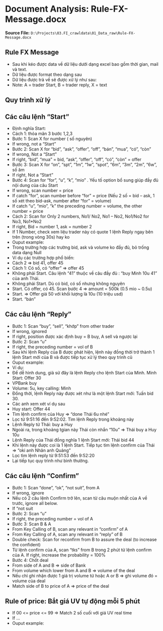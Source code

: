 # Document Analysis: Rule-FX-Message.docx

**Source File:** `D:\Projects\03.FI_crawldata\01_Data_raw\Rule-FX-Message.docx`

## Rule FX Message

- Sau khi kéo được data về dữ liệu dưới dạng excel bao gồm thời gian, mail và text.
- Dữ liệu được format theo dạng sau
- Dữ liệu được trả về sẽ được xử lý như sau:
- Note: A = trader Start, B = trader reply, X = text
## Quy trình xử lý

## Các câu lệnh “Start”

- Định nghĩa Start:
- Cách 1: thỏa mãn 3 bước 1,2,3
- Bước 1: Scan X for number ( số nguyên)
- If wrong, not a “Start”
- Bước 2: Scan X for “bid”, “ask”, “offer”, “off”, “bán”, “mua”, “có”, “còn”
- If wrong, Not a “Start”
- If right, “bid”, “mua” = bid, “ask”, “offer”, “off”, “có”, “còn” = offer
- Bước 3: Scan X for “on”, “spt”, “1m”, “1w”, “spot”, “6m”, “3m”, “2m”, “6w”,  số âm
- If right, Not a “Start”
- Bước 4: Scan for “for”, “u”, “k”, “mio” . Yếu tố option bổ sung giúp đầy đủ nội dung của câu Start
- If wrong, scan number = price
- If catch “for”, scan number before “for” = price (Nếu 2 số = bid – ask, 1 số  xét theo bid-ask, number after “for” = volume)
- If catch “u”, “mio”, “k” the preceding number = volume, the other number = price
- Cách 2: Scan for Only 2 numbers, No1/ No2, No1 – No2, No1/No2 for No3, No1*No2
- If right, Bid = number 1, ask = number 2
- If 1 Number, check xem liệu trader này có quote 1 lệnh Reply ngay bên trên (trong vòng 30s) hay ko
- Ouput example:
- Trong trường hợp các trường bid, ask và volume ko đầy đủ, bỏ trống data dạng Null
- Ví dụ các trường hợp phổ biến:
- Cách 2 => bid 41, offer 45
- Cách 1: Có số, có “offer” => offer 45
- Không phải Start. Câu lệnh “41” thuộc về câu đầy đủ : “buy Minh 10u 41” của anh Thái.
- Không phải Start. Dù có bid, có số nhưng không nguyên
- Start. Có offer, có 45. Scan bước 4 => amount = 500k (0.5 mio ~ 0.5u)
- Start. => Offer giá 50 với khối lượng là 10u (10 triệu usd)
- Start. “bán”
## Các câu lệnh “Reply”

- Bước 1: Scan “buy”, “sell”, “khớp” from other trader
- If wrong, ignored
- If right, position được xác định buy = B buy, A sell và ngược lại
- Bước 2: Scan “u”
- If right, the preceding number = vol of B
- Sau khi lệnh Reply của B được phát hiện, lệnh này đồng thời trở thành 1 lệnh Start mới của B và được tiếp tục xử lý theo quy trình cũ
- Ouput example:
- Ví dụ:
- Để dễ hình dung, giả sử đây là lệnh Reply cho lệnh Start của Minh. Minh Start: Offer 30
- VPBank buy
- Volume: 5u, key calling: Minh
- Đồng thời, lệnh Reply này được xét như là một lệnh Start mới: Tuấn bid 30.
- Các anh xem xét ví dụ sau
- Huy start: Offer 44
- Tìm lệnh confirm của Huy => “done Thái 6u nhé”
- Lọc từ 9:51:16 đến 9:52:02. Tìm lệnh Reply trong khoảng này
- Lệnh Reply từ Thái: buy a Huy
- Ngoài ra, trong khoảng tgian này Thái còn nhắn “10u” => Thái buy a Huy 10u
- Lệnh Reply của Thái đồng nghĩa 1 lệnh Start mới: Thái bid 44
- Khi lệnh này được coi là 1 lệnh Start. Tiếp tục tìm lệnh confirm của Thái => “oki anh Nhân anh Quảng”
- Lọc tìm lệnh reply từ 9:51:53 đến 9:52:20
- Lại tiếp tục quy trình như bình thường.
## Các câu lệnh “Confirm”

- Bước 1: Scan “done”, “ok”, “not suit”, from A
- If wrong, ignore
- Nếu có 2 câu lệnh Confirm trở lên, scan từ câu muộn nhất của A về trước, ignore all below.
- If “not suit
- Bước 2: Scan “u”
- If right, the preceding number = vol of A
- Bước 3: Scan B & A
- From Key Calling of B, scan any relevant in “confirm” of A
- From Key Calling of A, scan any relevant in “reply” of B
- Double check: Scan for reconfirm from B to assure the deal (to increase the confident)
- Từ lệnh confirm của A, scan “tks” from B trong 2 phút từ lệnh confirm của A. If right, increase the probability = 100%
- Bước 4: Chốt deal
- From side of A and B => side of Bank
- From volume which lower from A and B => volume of the deal
- Nếu chỉ ghi nhận được 1 giá trị volume từ hoặc A or B => ghi volume đó = volume của deal
- Match side of B to price of A => price of the deal
## Rule of price: Bắt giá UV tự động mỗi 5 phút

- If 00 <= price <= 99        => Match 2 số cuối với giá UV real time
- If …
- Ouput example:

